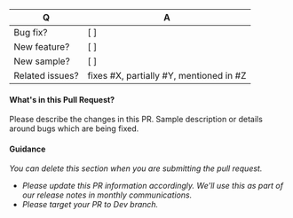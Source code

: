 | Q                        | A
| ------------------ | ---
| Bug fix?              | [ ]
| New feature?     | [ ]
| New sample?     | [ ]
| Related issues?  | fixes #X, partially #Y, mentioned in #Z

#### What's in this Pull Request?

Please describe the changes in this PR. Sample description or details around bugs which are being fixed.

#### Guidance

*You can delete this section when you are submitting the pull request.*
* *Please update this PR information accordingly. We'll use this as part of our release notes in monthly communications.*
* *Please target your PR to Dev branch.*
